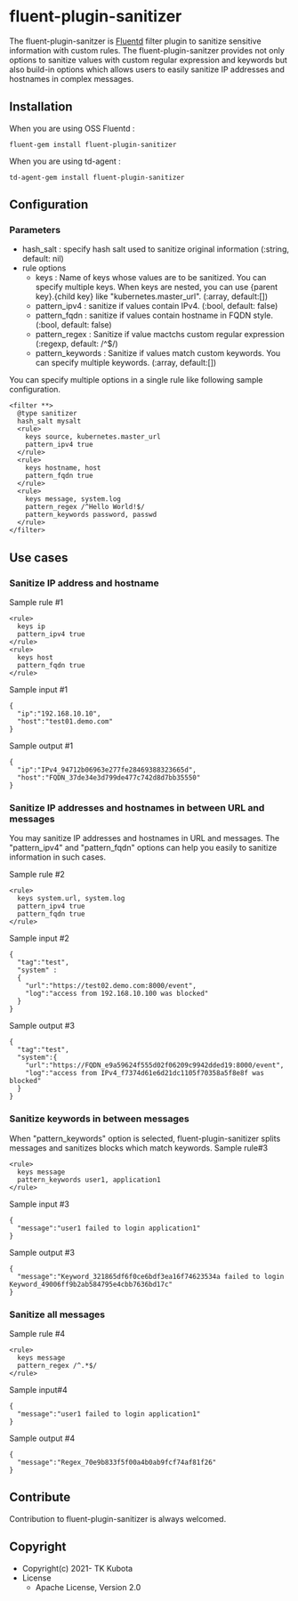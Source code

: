 # fluent-plugin-sanitizer
The fluent-plugin-sanitzer is [Fluentd](https://fluentd.org/) filter plugin to sanitize sensitive information with custom rules. The fluent-plugin-sanitzer provides not only options to sanitize values with custom regular expression and keywords but also build-in options which allows users to easily sanitize IP addresses and hostnames in complex messages.

## Installation
When you are using OSS Fluentd :
```
fluent-gem install fluent-plugin-sanitizer
```
When you are using td-agent :
```
td-agent-gem install fluent-plugin-sanitizer
```

## Configuration
### Parameters
- hash_salt : specify hash salt used to sanitize original information (:string, default: nil)
- rule options
  - keys : Name of keys whose values are to be sanitized. You can specify multiple keys. When keys are nested, you can use {parent key}.{child key} like "kubernetes.master_url". (:array, default:[])
  - pattern_ipv4 : sanitize if values contain IPv4. (:bool, default: false)
  - pattern_fqdn : sanitize if values contain hostname in FQDN style. (:bool, default: false)
  - pattern_regex : Sanitize if value mactchs custom regular expression (:regexp, default: /^$/)
  - pattern_keywords : Sanitize if values match custom keywords. You can specify multiple keywords. (:array, default:[])

You can specify multiple options in a single rule like following sample configuration.
  
```
<filter **>
  @type sanitizer
  hash_salt mysalt
  <rule>
    keys source, kubernetes.master_url
    pattern_ipv4 true
  </rule>
  <rule>
    keys hostname, host
    pattern_fqdn true
  </rule>
  <rule>
    keys message, system.log
    pattern_regex /^Hello World!$/
    pattern_keywords password, passwd
  </rule>
</filter>
```

## Use cases

### Sanitize IP address and hostname
Sample rule #1
```
<rule>
  keys ip
  pattern_ipv4 true
</rule>
<rule>
  keys host
  pattern_fqdn true
</rule>
```
Sample input #1
```
{
  "ip":"192.168.10.10",
  "host":"test01.demo.com"
} 
```
Sample output #1
```
{
  "ip":"IPv4_94712b06963e277fe28469388323665d",
  "host":"FQDN_37de34e3d799de477c742d8d7bb35550"
}
```

### Sanitize IP addresses and hostnames in between URL and messages
You may sanitize IP addresses and hostnames in URL and messages. The "pattern_ipv4" and "pattern_fqdn" options can help you easily to sanitize information in such cases.

Sample rule #2
```
<rule>
  keys system.url, system.log
  pattern_ipv4 true
  pattern_fqdn true
</rule>
```
Sample input #2
```
{
  "tag":"test", 
  "system" : 
  {
    "url":"https://test02.demo.com:8000/event", 
    "log":"access from 192.168.10.100 was blocked"
  }
}
```
Sample output #3
```
{
  "tag":"test",
  "system":{
    "url":"https://FQDN_e9a59624f555d02f06209c9942dded19:8000/event",
    "log":"access from IPv4_f7374d61e6d21dc1105f70358a5f8e8f was blocked"
  }
}
```
### Sanitize keywords in between messages
When "pattern_keywords" option is selected, fluent-plugin-sanitizer splits messages and sanitizes blocks which match keywords.
Sample rule#3
```
<rule>
  keys message
  pattern_keywords user1, application1
</rule>
```
Sample input #3
```
{
  "message":"user1 failed to login application1"
}
```
Sample output #3
```
{
  "message":"Keyword_321865df6f0ce6bdf3ea16f74623534a failed to login Keyword_49006ff9b2ab584795e4cbb7636bd17c"
}
```
### Sanitize all messages
Sample rule #4
```
<rule>
  keys message
  pattern_regex /^.*$/
</rule>
```
Sample input#4
```
{
  "message":"user1 failed to login application1"
}
```
Sample output #4
```
{
  "message":"Regex_70e9b833f5f00a4b0ab9fcf74af81f26"
}
```
## Contribute
Contribution to fluent-plugin-sanitizer is always welcomed.


## Copyright
* Copyright(c) 2021- TK Kubota
* License
  * Apache License, Version 2.0

